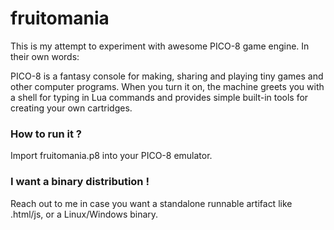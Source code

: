 # fruitomania
This is my attempt to experiment with awesome PICO-8 game engine. In their own words:

PICO-8 is a fantasy console for making, sharing and playing tiny games and other computer programs. When you turn it on, the machine greets you with a shell for typing in Lua commands and provides simple built-in tools for creating your own cartridges.


### How to run it ?
Import fruitomania.p8 into your PICO-8 emulator. 

### I want a binary distribution !
Reach out to me in case you want a standalone runnable artifact like .html/js, or a Linux/Windows binary.
